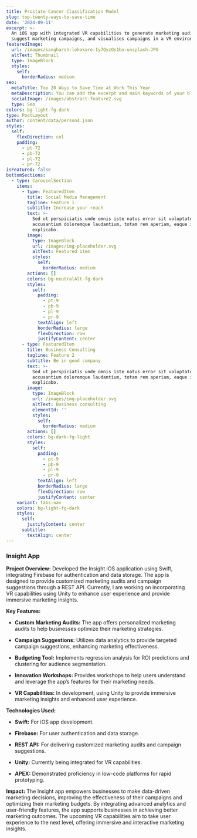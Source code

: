 ```yaml
---
title: Prostate Cancer Classification Model
slug: top-twenty-ways-to-save-time
date: '2024-09-11'
excerpt: >-
  An iOS app with integrated VR capabilities to generate marketing audits,
  suggest marketing campaigns, and visualises campaigns in a VR environment.
featuredImage:
  url: /images/sangharsh-lohakare-Iy7QyzOs1bo-unsplash.JPG
  altText: Thumbnail
  type: ImageBlock
  styles:
    self:
      borderRadius: medium
seo:
  metaTitle: Top 20 Ways to Save Time at Work This Year
  metaDescription: You can add the excerpt and main keywords of your blog post here.
  socialImage: /images/abstract-feature2.svg
  type: Seo
colors: bg-light-fg-dark
type: PostLayout
author: content/data/person4.json
styles:
  self:
    flexDirection: col
    padding:
      - pt-72
      - pb-72
      - pl-72
      - pr-72
isFeatured: false
bottomSections:
  - type: CarouselSection
    items:
      - type: FeaturedItem
        title: Social Media Management
        tagline: Feature 1
        subtitle: Increase your reach
        text: >-
          Sed ut perspiciatis unde omnis iste natus error sit voluptatem
          accusantium doloremque laudantium, totam rem aperiam, eaque ipsa quae.
          explicabo.
        image:
          type: ImageBlock
          url: /images/img-placeholder.svg
          altText: Featured item
          styles:
            self:
              borderRadius: medium
        actions: []
        colors: bg-neutralAlt-fg-dark
        styles:
          self:
            padding:
              - pt-9
              - pb-9
              - pl-9
              - pr-9
            textAlign: left
            borderRadius: large
            flexDirection: row
            justifyContent: center
      - type: FeaturedItem
        title: Business Consulting
        tagline: Feature 2
        subtitle: Be in good company
        text: >-
          Sed ut perspiciatis unde omnis iste natus error sit voluptatem
          accusantium doloremque laudantium, totam rem aperiam, eaque ipsa quae.
          explicabo.
        image:
          type: ImageBlock
          url: /images/img-placeholder.svg
          altText: Business consulting
          elementId: ''
          styles:
            self:
              borderRadius: medium
        actions: []
        colors: bg-dark-fg-light
        styles:
          self:
            padding:
              - pt-9
              - pb-9
              - pl-9
              - pr-9
            textAlign: left
            borderRadius: large
            flexDirection: row
            justifyContent: center
    variant: tabs-nav
    colors: bg-light-fg-dark
    styles:
      self:
        justifyContent: center
      subtitle:
        textAlign: center
---
```

### Insight App

**Project Overview:** Developed the Insight iOS application using Swift, integrating Firebase for authentication and data storage. The app is designed to provide customized marketing audits and campaign suggestions through a REST API. Currently, I am working on incorporating VR capabilities using Unity to enhance user experience and provide immersive marketing insights.

**Key Features:**

*   **Custom Marketing Audits:** The app offers personalized marketing audits to help businesses optimize their marketing strategies.

*   **Campaign Suggestions:** Utilizes data analytics to provide targeted campaign suggestions, enhancing marketing effectiveness.

*   **Budgeting Tool:** Implements regression analysis for ROI predictions and clustering for audience segmentation.

*   **Innovation Workshops:** Provides workshops to help users understand and leverage the app’s features for their marketing needs.

*   **VR Capabilities:** In development, using Unity to provide immersive marketing insights and enhanced user experience.

**Technologies Used:**

*   **Swift:** For iOS app development.

*   **Firebase:** For user authentication and data storage.

*   **REST API:** For delivering customized marketing audits and campaign suggestions.

*   **Unity:** Currently being integrated for VR capabilities.

*   **APEX:** Demonstrated proficiency in low-code platforms for rapid prototyping.

**Impact:** The Insight app empowers businesses to make data-driven marketing decisions, improving the effectiveness of their campaigns and optimizing their marketing budgets. By integrating advanced analytics and user-friendly features, the app supports businesses in achieving better marketing outcomes. The upcoming VR capabilities aim to take user experience to the next level, offering immersive and interactive marketing insights.
